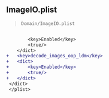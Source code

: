## ImageIO.plist

> `Domain/ImageIO.plist`

```diff

 		<key>Enabled</key>
 		<true/>
 	</dict>
+	<key>decode_images_oop_ldm</key>
+	<dict>
+		<key>Enabled</key>
+		<true/>
+	</dict>
 </dict>
 </plist>
 

```
